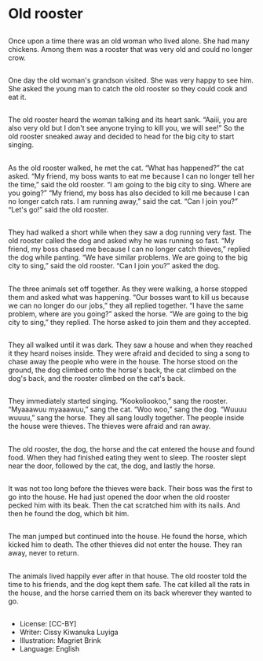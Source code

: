 # Old rooster

##
Once upon a time there was an old
woman who lived alone. She had
many chickens. Among them was a
rooster that was very old and could
no longer crow.

##
One day the old woman's grandson
visited. She was very happy to see
him. She asked the young man to
catch the old rooster so they could
cook and eat it.

##
The old rooster heard the woman
talking and its heart sank.
“Aaiii, you are also very old but I
don't see anyone trying to kill you,
we will see!”
So the old rooster sneaked away
and decided to head for the big city
to start singing.

##
As the old rooster walked, he met
the cat.
“What has happened?” the cat
asked.
“My friend, my boss wants to eat
me because I can no longer tell her
the time,” said the old rooster.
“I am going to the big city to sing.
Where are you going?”
“My friend, my boss has also
decided to kill me because I can no
longer catch rats. I am running
away,” said the cat. “Can I join
you?”
“Let's go!” said the old rooster.

##
They had walked a short while when
they saw a dog running very fast.
The old rooster called the dog and
asked why he was running so fast.
“My friend, my boss chased me
because I can no longer catch
thieves,” replied the dog while
panting.
“We have similar problems. We are
going to the big city to sing,” said
the old rooster.
“Can I join you?” asked the dog.

##
The three animals set off together.
As they were walking, a horse
stopped them and asked what was
happening.
“Our bosses want to kill us because
we can no longer do our jobs,” they
all replied together.
“I have the same problem, where
are you going?” asked the horse.
“We are going to the big city to
sing,” they replied.
The horse asked to join them and
they accepted.

##
They all walked until it was dark.
They saw a house and when they
reached it they heard noises inside.
They were afraid and decided to
sing a song to chase away the
people who were in the house.
The horse stood on the ground, the
dog climbed onto the horse's back,
the cat climbed on the dog's back,
and the rooster climbed on the cat's
back.

##
They immediately started singing.
“Kookoliookoo,” sang the rooster.
“Myaaawuu myaaawuu,” sang the
cat.
“Woo woo,” sang the dog.
“Wuuuu wuuuu,” sang the horse.
They all sang loudly together. The
people inside the house were
thieves. The thieves were afraid and
ran away.

##
The old rooster, the dog, the horse
and the cat entered the house and
found food. When they had finished
eating they went to sleep. The
rooster slept near the door, followed
by the cat, the dog, and lastly the
horse.

##
It was not too long before the
thieves were back. Their boss was
the first to go into the house. He
had just opened the door when the
old rooster pecked him with its
beak.
Then the cat scratched him with its
nails. And then he found the dog,
which bit him.

##
The man jumped but continued into
the house. He found the horse,
which kicked him to death. The
other thieves did not enter the
house. They ran away, never to
return.

##
The animals lived happily ever after
in that house. The old rooster told
the time to his friends, and the dog
kept them safe. The cat killed all
the rats in the house, and the horse
carried them on its back wherever
they wanted to go.

##
* License: [CC-BY]
* Writer: Cissy Kiwanuka Luyiga
* Illustration: Magriet Brink
* Language: English
